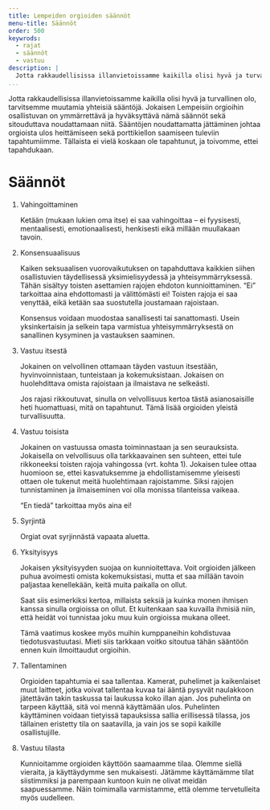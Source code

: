 ```yaml
---
title: Lempeiden orgioiden säännöt
menu-title: Säännöt
order: 500
keywrods:
  - rajat
  - säännöt
  - vastuu
description: |
  Jotta rakkaudellisissa illanvietoissamme kaikilla olisi hyvä ja turvallinen olo, tarvitsemme muutamia yhteisiä sääntöjä.
...
```


Jotta rakkaudellisissa illanvietoissamme kaikilla olisi hyvä ja turvallinen olo, tarvitsemme muutamia yhteisiä sääntöjä.
Jokaisen Lempeisiin orgioihin osallistuvan on ymmärrettävä ja hyväksyttävä nämä säännöt sekä sitouduttava noudattamaan niitä.
Sääntöjen noudattamatta jättäminen johtaa orgioista ulos heittämiseen sekä porttikiellon saamiseen tuleviin tapahtumiimme.
Tällaista ei vielä koskaan ole tapahtunut, ja toivomme, ettei tapahdukaan.

# Säännöt

1.  Vahingoittaminen

    Ketään (mukaan lukien oma itse) ei saa vahingoittaa – ei fyysisesti, mentaalisesti, emotionaalisesti, henkisesti eikä millään muullakaan tavoin.

2.  Konsensuaalisuus

    Kaiken seksuaalisen vuorovaikutuksen on tapahduttava kaikkien siihen osallistuvien täydellisessä yksimielisyydessä ja yhteisymmärryksessä.
    Tähän sisältyy toisten asettamien rajojen ehdoton kunnioittaminen.
    “Ei” tarkoittaa aina ehdottomasti ja välittömästi ei!
    Toisten rajoja ei saa venyttää, eikä ketään saa suostutella joustamaan rajoistaan.

    Konsensus voidaan muodostaa sanallisesti tai sanattomasti.
    Usein yksinkertaisin ja selkein tapa varmistua yhteisymmärryksestä on sanallinen kysyminen ja vastauksen saaminen.

3.  Vastuu itsestä

    Jokainen on velvollinen ottamaan täyden vastuun itsestään, hyvinvoinnistaan, tunteistaan ja kokemuksistaan.
    Jokaisen on huolehdittava omista rajoistaan ja ilmaistava ne selkeästi.

    Jos rajasi rikkoutuvat, sinulla on velvollisuus kertoa tästä asianosaisille heti huomattuasi, mitä on tapahtunut.
    Tämä lisää orgioiden yleistä turvallisuutta.

4.  Vastuu toisista

    Jokainen on vastuussa omasta toiminnastaan ja sen seurauksista.
    Jokaisella on velvollisuus olla tarkkaavainen sen suhteen, ettei tule rikkoneeksi toisten rajoja vahingossa (vrt. kohta 1).
    Jokaisen tulee ottaa huomioon se, ettei kasvatuksemme ja ehdollistamisemme yleisesti ottaen ole tukenut meitä huolehtimaan rajoistamme.
    Siksi rajojen tunnistaminen ja ilmaiseminen voi olla monissa tilanteissa vaikeaa.

    “En tiedä” tarkoittaa myös aina ei!

5.  Syrjintä

    Orgiat ovat syrjinnästä vapaata aluetta.

6.  Yksityisyys

    Jokaisen yksityisyyden suojaa on kunnioitettava.
    Voit orgioiden jälkeen puhua avoimesti omista kokemuksistasi, mutta et saa millään tavoin paljastaa kenellekään, keitä muita paikalla on ollut.

    Saat siis esimerkiksi kertoa, millaista seksiä ja kuinka monen ihmisen kanssa sinulla orgioissa on ollut.
    Et kuitenkaan saa kuvailla ihmisiä niin, että heidät voi tunnistaa joku muu kuin orgioissa mukana olleet.

    Tämä vaatimus koskee myös muihin kumppaneihin kohdistuvaa tiedotusvastuutasi.
    Mieti siis tarkkaan voitko sitoutua tähän sääntöön ennen kuin ilmoittaudut orgioihin.

7.  Tallentaminen

    Orgioiden tapahtumia ei saa tallentaa.
    Kamerat, puhelimet ja kaikenlaiset muut laitteet, jotka voivat tallentaa kuvaa tai ääntä pysyvät naulakkoon jätettävän takin taskussa tai laukussa koko illan ajan.
    Jos puhelinta on tarpeen käyttää, sitä voi mennä käyttämään ulos.
    Puhelinten käyttäminen voidaan tietyissä tapauksissa sallia erillisessä tilassa, jos tällainen eristetty tila on saatavilla, ja vain jos se sopii kaikille osallistujille.

8.  Vastuu tilasta

    Kunnioitamme orgioiden käyttöön saamaamme tilaa.
    Olemme siellä vieraita, ja käyttäydymme sen mukaisesti.
    Jätämme käyttämämme tilat siistimmiksi ja parempaan kuntoon kuin ne olivat meidän saapuessamme.
    Näin toimimalla varmistamme, että olemme tervetulleita myös uudelleen.
